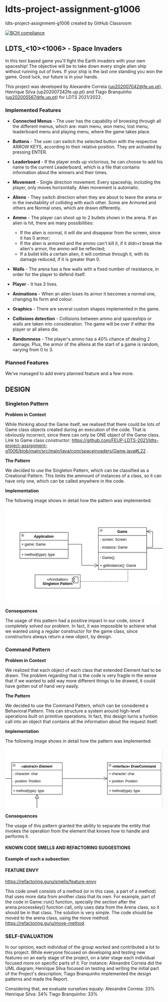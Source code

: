 # ldts-project-assignment-g1006
ldts-project-assignment-g1006 created by GitHub Classroom

[![BCH compliance](https://bettercodehub.com/edge/badge/FEUP-LDTS-2021/ldts-project-assignment-g1006?branch=main&token=6c2912fabeb46d2118283b31263a3e4c40ce67a8)](https://bettercodehub.com/)


## LDTS_<10><1006> - Space Invaders


In this text based game you'll fight the Earth invaders with your own spaceship! The objective will be to take down every single alien ship without running out of lives. If your ship is the last one standing you won the game. Good luck, our future is in your hands.

This project was developed by Alexandre Correia (up202007042@fe.up.pt), Henrique Silva (up202007242fe.up.pt) and Tiago Branquinho (up202005567@fe.up.pt) for LDTS 2021/2022.

### Implemented Features

- **Connected Menus** - The user has the capability of browsing through all the different menus, which are: main menu, won menu, lost menu, leaderboard menu and playing menu, where the game takes place.

- **Buttons** - The user can switch the selected button with the respective ARROW KEYS, according to their relative position. They are activated by pressing ENTER.

- **Leaderboard** - If the player ends up victorious, he can choose to add his name to the current Leaderboard, which is a file that contains information about the winners and their times.

- **Movement** - Single direction movement. Every spaceship, including the player, only moves horizontally. Alien movement is automatic.

- **Aliens** - They switch direction when they are about to leave the arena or in the inevitability of colliding with each other. Some are Armored and others are Normal ones, which are drawn differently.

- **Ammo** - The player can shoot up to 2 bullets shown in the arena. If an alien is hit, there are many possibilities:
  - If the alien is normal, it will die and disappear from the screen, since it has 0 armor;
  - If the alien is armored and the ammo can't kill it, if it didn+t break the alien's armor, the ammo will be reflected;
  - If a bullet kills a certain alien, it will continue through it, with its damage reduced, if it is greater than 0.

- **Walls** - The arena has a few walls with a fixed number of resistance, in order for the player to defend itself.

- **Player** - It has 3 lives.

- **Animations** - When an alien loses its armor it becomes a normal one, changing its form and colour.

- **Graphics** - There are several custom shapes implemented in the game.

- **Collisions detection** - Collisions between ammo and spaceships or walls are taken into consideration. The game will be over if either the player or all aliens die.

- **Randomness** - The player's ammo has a 40% chance of dealing 2 damage. Plus, the armor of the alliens at the start of a game is random, varying from 0 to 3.

### Planned Features

We've managed to add every planned feature and a few more.


## DESIGN

### Singleton Pattern

**Problem in Context**

While thinking about the Game itself, we realised that there could be lots of Game class objects created during an execution of the code. That is obviously incorrect, since there can only be ONE object of the Game class.
Link to Game class constructor: https://github.com/FEUP-LDTS-2021/ldts-project-assignment-g1006/blob/main/src/main/java/com/spaceinvaders/Game.java#L22 .

**The Pattern**

We decided to use the Singleton Pattern, which can be classified as a Creational Pattern. This limits the ammount of instances of a class, so it can have only one, which can be called anywhere in the code.

**Implementation**

The following image shows in detail how the pattern was implemented:
<p align="center" justify="center">
  <img src="singletonUML"/>
</p>

**Consequences**

The usage of this pattern had a positive impact in our code, since it completely solved our problem. In fact, it was impossible to achieve what we wanted using a regular constructor for the game class, since constructors always return a new object, by design.

### Command Pattern

**Problem in Context**

We realized that each object of each class that extended Element had to be drawn. The problem regarding that is the code is very fragile in the sense that if we wanted to add way more different things to be drawed, it could have gotten out of hand very easily.


**The Pattern**

We decided to use the Command Pattern, which can be considered a Behavioral Pattern. This can structure a system around high-level operations built on primitive operations. In fact, this design turns a funtion call into an object that contains all the information about the request itself.

**Implementation**

The following image shows in detail how the pattern was implemented:
<p align="center" justify="center">
  <img src="drawcommandUML"/>
</p>

**Consequences**

The usage of this pattern granted the ability to separate the entity that invokes the operation from the element that knows how to handle and performs it.

#### KNOWN CODE SMELLS AND REFACTORING SUGGESTIONS


**Example of such a subsection**:


#### FEATURE ENVY
https://refactoring.guru/smells/feature-envy

This code smell consists of a method (or in this case, a part of a method) that uses more data from another class that its own. For example, part of the code in Game::run() function, specially the section after the arena.processkey() function call, only uses data from the Arena class, so it should be in that class.
The solution is very simple. The code should be moved to the arena class, using the move method: https://refactoring.guru/move-method.


### SELF-EVALUATION

In our opinion, each individual of the group worked and contributed a lot to this project. While everyone focused on developing and testing new features on an early stage of the project, on a later stage each individual focused more on specific parts of it. For instance:
Alexandre Correia did the UML diagram;
Henrique Silva focused on testing and writing the initial part of the Project's description;
Tiago Branquinho implemented the design patterns and made the Report.

Considering that, we evaluate ourselves equaly:
Alexandre Correia: 33%
Henrique Silva: 34%
Tiago Branquinho: 33%